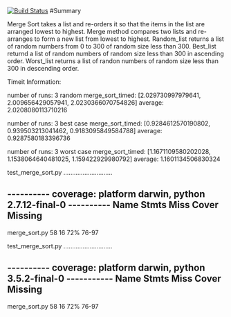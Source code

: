 [![Build Status](https://travis-ci.org/chamberi/data-structures.svg?branch=master)](https://travis-ci.org/chamberi/data-structures)
#Summary

Merge Sort takes a list and re-orders it so that the items in the list are arranged lowest to highest.
Merge method compares two lists and re-arranges to form a new list from lowest to highest.
Random_list returns a list of random numbers from 0 to 300 of random size less than 300.
Best_list returnd a list of random numbers of random size less than 300 in ascending order.
Worst_list returns a list of randon numbers of random size less than 300 in descending order.

Timeit Information:


number of runs: 3
random merge_sort_timed: [2.029730997979641, 2.009656429057941, 2.0230366070754826]
average:  2.0208080113710216

number of runs: 3
best case merge_sort_timed: [0.9284612570190802, 0.939503213041462, 0.9183095849584788]
average:  0.9287580183396736

number of runs: 3
worst case merge_sort_timed: [1.1671109580202028, 1.1538064640481025, 1.159422929980792]
average:  1.1601134506830324


test_merge_sort.py ............................

---------- coverage: platform darwin, python 2.7.12-final-0 ----------
Name                      Stmts   Miss  Cover   Missing
-------------------------------------------------------
merge_sort.py                58     16    72%   76-97

test_merge_sort.py ............................

---------- coverage: platform darwin, python 3.5.2-final-0 -----------
Name                      Stmts   Miss  Cover   Missing
-------------------------------------------------------
merge_sort.py                58     16    72%   76-97
